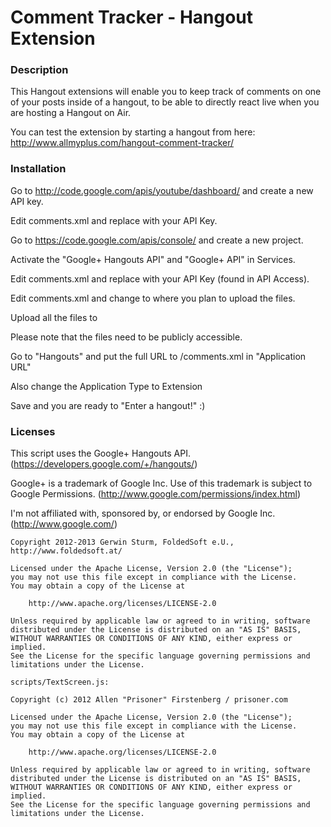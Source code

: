 # Comment Tracker - Hangout Extension

### Description

This Hangout extensions will enable you to keep track of comments on one of your posts inside of a hangout, to be able to directly react live when you are hosting a Hangout on Air.

You can test the extension by starting a hangout from here: http://www.allmyplus.com/hangout-comment-tracker/


### Installation

Go to http://code.google.com/apis/youtube/dashboard/ and create a new API key.

Edit comments.xml and replace <YT-API-KEY> with your API Key.

Go to https://code.google.com/apis/console/ and create a new project.

Activate the "Google+ Hangouts API" and "Google+ API" in Services.

Edit comments.xml and replace <API-KEY> with your API Key (found in API Access).

Edit comments.xml and change <YOUR PATH> to where you plan to upload the files.

Upload all the files to <YOUR PATH>

Please note that the files need to be publicly accessible.

Go to "Hangouts" and put the full URL to <YOUR PATH>/comments.xml in "Application URL"

Also change the Application Type to Extension

Save and you are ready to "Enter a hangout!" :)


### Licenses

This script uses the Google+ Hangouts API. (https://developers.google.com/+/hangouts/)

Google+ is a trademark of Google Inc. Use of this trademark is subject to Google Permissions. (http://www.google.com/permissions/index.html)

I'm not affiliated with, sponsored by, or endorsed by Google Inc. (http://www.google.com/)

```
Copyright 2012-2013 Gerwin Sturm, FoldedSoft e.U., http://www.foldedsoft.at/

Licensed under the Apache License, Version 2.0 (the "License");
you may not use this file except in compliance with the License.
You may obtain a copy of the License at

    http://www.apache.org/licenses/LICENSE-2.0

Unless required by applicable law or agreed to in writing, software
distributed under the License is distributed on an "AS IS" BASIS,
WITHOUT WARRANTIES OR CONDITIONS OF ANY KIND, either express or implied.
See the License for the specific language governing permissions and
limitations under the License.
```

```
scripts/TextScreen.js:

Copyright (c) 2012 Allen "Prisoner" Firstenberg / prisoner.com

Licensed under the Apache License, Version 2.0 (the "License");
you may not use this file except in compliance with the License.
You may obtain a copy of the License at

    http://www.apache.org/licenses/LICENSE-2.0

Unless required by applicable law or agreed to in writing, software
distributed under the License is distributed on an "AS IS" BASIS,
WITHOUT WARRANTIES OR CONDITIONS OF ANY KIND, either express or implied.
See the License for the specific language governing permissions and
limitations under the License.
```

